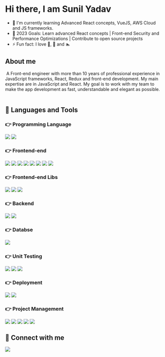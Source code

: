 # Hi there, I am Sunil Yadav
- 🌱 I'm currently learning Advanced React concepts, VueJS, AWS Cloud and JS frameworks.
- 🥅 2023 Goals: Learn advanced React concepts | Front-end Security and Performance Optimizations | Contribute to open source projects
- ⚡ Fun fact: I love 🏏, 🚴 and 🏊
​
​
## About me
​
A Front-end engineer with more than 10 years of professional experience in JavaScript frameworks, React, Redux and front-end development. My main expertise are in JavaScript and React. My goal is to work with my team to make the app development as fast, understandable and elegant as possible.
​
​
## 🚀  Languages and Tools
### 👉 Programming Language
![](https://camo.githubusercontent.com/aeddc848275a1ffce386dc81c04541654ca07b2c43bbb8ad251085c962672aea/68747470733a2f2f696d672e736869656c64732e696f2f62616467652f6a6176617363726970742d2532333332333333302e7376673f7374796c653d666f722d7468652d6261646765266c6f676f3d6a617661736372697074266c6f676f436f6c6f723d253233463744463145) ![](https://img.shields.io/badge/Ruby_on_Rails-CC0000?style=for-the-badge&logo=ruby-on-rails&logoColor=white)
​
​
### 👉 Frontend-end
![](https://camo.githubusercontent.com/49fbb99f92674cc6825349b154b65aaf4064aec465d61e8e1f9fb99da3d922a1/68747470733a2f2f696d672e736869656c64732e696f2f62616467652f68746d6c352d2532334533344632362e7376673f7374796c653d666f722d7468652d6261646765266c6f676f3d68746d6c35266c6f676f436f6c6f723d7768697465) ![](https://camo.githubusercontent.com/e6b67b27998fca3bccf4c0ee479fc8f9de09d91f389cccfbe6cb1e29c10cfbd7/68747470733a2f2f696d672e736869656c64732e696f2f62616467652f637373332d2532333135373242362e7376673f7374796c653d666f722d7468652d6261646765266c6f676f3d63737333266c6f676f436f6c6f723d7768697465) ![](https://camo.githubusercontent.com/aa2d67d682b7d59cb0955695b192fc1390c9da34e90aa0c63079c411d01a9c66/68747470733a2f2f696d672e736869656c64732e696f2f62616467652f534153532d686f7470696e6b2e7376673f7374796c653d666f722d7468652d6261646765266c6f676f3d53415353266c6f676f436f6c6f723d7768697465) ![](https://camo.githubusercontent.com/ab4c3c731a174a63df861f7b118d6c8a6c52040a021a552628db877bd518fe84/68747470733a2f2f696d672e736869656c64732e696f2f62616467652f72656163742d2532333230323332612e7376673f7374796c653d666f722d7468652d6261646765266c6f676f3d7265616374266c6f676f436f6c6f723d253233363144414642) ![](https://camo.githubusercontent.com/9a7c7ebbabb2096c0ad0cac6f64bc9fe93f4954a3ae3f51d6f3e076ba462aab1/68747470733a2f2f696d672e736869656c64732e696f2f62616467652f72656475782d2532333539336438382e7376673f7374796c653d666f722d7468652d6261646765266c6f676f3d7265647578266c6f676f436f6c6f723d7768697465) ![](https://camo.githubusercontent.com/863ba832f2746f607fda56c40588591dfcdbe5472e5e118a69ee3b1ea78777d4/68747470733a2f2f696d672e736869656c64732e696f2f62616467652f72656163745f726f757465722d677261792e7376673f7374796c653d666f722d7468652d6261646765266c6f676f3d72656163742d726f75746572266c6f676f436f6c6f723d253233363144414642253232) ![](https://img.shields.io/badge/Ant%20Design-1890FF?style=for-the-badge&logo=antdesign&logoColor=white) ![](https://img.shields.io/badge/AngularJS-E23237?style=for-the-badge&logo=angularjs&logoColor=white)
​
### 👉 Frontend-end Libs
![](https://camo.githubusercontent.com/8a3494f2b11e355f913436f31b6109c5b8fa1731bb1f6c6fb3fd17485652ec84/68747470733a2f2f696d672e736869656c64732e696f2f62616467652f7374796c65645f636f6d706f6e656e74732d677261792e7376673f7374796c653d666f722d7468652d6261646765266c6f676f3d7374796c65642d636f6d706f6e656e7473266c6f676f436f6c6f723d253233363144414642253232) ![](https://camo.githubusercontent.com/bec525c31a13d44a2de453b65cf23e6770e94a516f21afae2eaf2d2bedffefcf/68747470733a2f2f696d672e736869656c64732e696f2f62616467652f686967686368617274732d2532333430346435392e7376673f7374796c653d666f722d7468652d6261646765) ![](https://img.shields.io/badge/Bootstrap-563D7C?style=for-the-badge&logo=bootstrap&logoColor=white)
​
### 👉 Backend
![](https://img.shields.io/badge/Node.js-339933?style=for-the-badge&logo=nodedotjs&logoColor=white) ![](https://img.shields.io/badge/Express.js-000000?style=for-the-badge&logo=express&logoColor=white)
​
### 👉 Databse
![](https://img.shields.io/badge/MongoDB-4EA94B?style=for-the-badge&logo=mongodb&logoColor=white)
​
### 👉 Unit Testing
![](https://img.shields.io/badge/Jasmine-8A4182?style=for-the-badge&logo=Jasmine&logoColor=white) ![](https://img.shields.io/badge/Jest-C21325?style=for-the-badge&logo=jest&logoColor=white) ![](https://camo.githubusercontent.com/9ac9b0ab0a7d0c37dac4dd761934405a0ee5b0538ddf21dc66ba7c58c492dbd3/68747470733a2f2f696d672e736869656c64732e696f2f62616467652f72656163745f74657374696e675f6c6962726172792d2532334533333333323f7374796c653d666f722d7468652d6261646765266c6f676f3d74657374696e672d6c696272617279266c6f676f436f6c6f723d7768697465)
​
### 👉 Deployment
![](https://img.shields.io/badge/Docker-2CA5E0?style=for-the-badge&logo=docker&logoColor=white) ![](https://img.shields.io/badge/kubernetes-326ce5.svg?&style=for-the-badge&logo=kubernetes&logoColor=white)
​
### 👉 Project Management
![](https://camo.githubusercontent.com/ec0d32e85caf4723d5182a75338c89f85a2c3679aed0c46c9ee9fd1c8dc2a316/68747470733a2f2f696d672e736869656c64732e696f2f62616467652f6769742d2532334630353033332e7376673f7374796c653d666f722d7468652d6261646765266c6f676f3d676974266c6f676f436f6c6f723d7768697465) ![](https://img.shields.io/badge/GitHub-100000?style=for-the-badge&logo=github&logoColor=white) ![](https://img.shields.io/badge/Jira-0052CC?style=for-the-badge&logo=Jira&logoColor=white) ![](https://img.shields.io/badge/Slack-4A154B?style=for-the-badge&logo=slack&logoColor=white) ![](https://img.shields.io/badge/Zoom-2D8CFF?style=for-the-badge&logo=zoom&logoColor=white)
​
​
​
## 🤝 Connect with me
[![](https://img.shields.io/badge/LinkedIn-0077B5?style=for-the-badge&logo=linkedin&logoColor=white)](https://www.linkedin.com/in/sunil-yadav13/)



